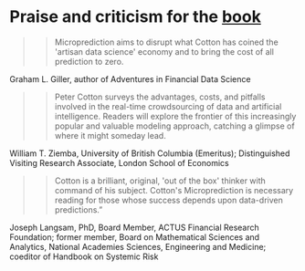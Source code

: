 # Praise and criticism for the [book](https://mitpress.mit.edu/9780262047326/microprediction/)

>>Microprediction aims to disrupt what Cotton has coined the 'artisan data science' economy and to bring the cost of all prediction to zero.

Graham L. Giller, author of Adventures in Financial Data Science

>>Peter Cotton surveys the advantages, costs, and pitfalls involved in the real-time crowdsourcing of data and artificial intelligence. Readers will explore the frontier of this increasingly popular and valuable modeling approach, catching a glimpse of where it might someday lead.

William T. Ziemba, University of British Columbia (Emeritus); Distinguished Visiting Research Associate, London School of Economics

>>Cotton is a brilliant, original, 'out of the box' thinker with command of his subject. Cotton's Microprediction is necessary reading for those whose success depends upon data-driven predictions.”

Joseph Langsam, PhD, Board Member, ACTUS Financial Research Foundation; former member, Board on Mathematical Sciences and Analytics, National Academies Sciences, Engineering and Medicine; coeditor of Handbook on Systemic Risk
